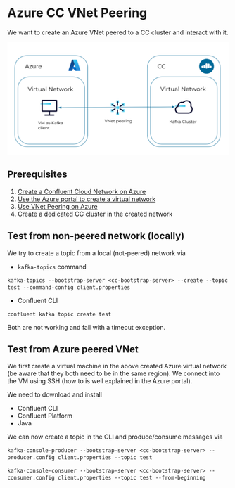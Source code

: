 # Azure CC VNet Peering

We want to create an Azure VNet peered to a CC cluster and interact with it.

![](Overview.png)

## Prerequisites

1. [Create a Confluent Cloud Network on Azure](https://docs.confluent.io/cloud/current/networking/ccloud-network/azure.html#create-ccloud-network-azure)
2. [Use the Azure portal to create a virtual network](https://learn.microsoft.com/en-us/azure/virtual-network/quick-create-portal)
3. [Use VNet Peering on Azure](https://docs.confluent.io/cloud/current/networking/peering/azure-peering.html)
4. Create a dedicated CC cluster in the created network

## Test from non-peered network (locally)

We try to create a topic from a local (not-peered) network via
* `kafka-topics` command
```shell
kafka-topics --bootstrap-server <cc-bootstrap-server> --create --topic test --command-config client.properties
```

* Confluent CLI
````shell
confluent kafka topic create test
````

Both are not working and fail with a timeout exception.

## Test from Azure peered VNet

We first create a virtual machine in the above created Azure virtual network (be aware that they both need to be in the same region).
We connect into the VM using SSH (how to is well explained in the Azure portal).

We need to download and install
* Confluent CLI
* Confluent Platform
* Java

We can now create a topic in the CLI and produce/consume messages via

```shell
kafka-console-producer --bootstrap-server <cc-bootstrap-server> --producer.config client.properties --topic test
```

```shell
kafka-console-consumer --bootstrap-server <cc-bootstrap-server> --consumer.config client.properties --topic test --from-beginning
```
